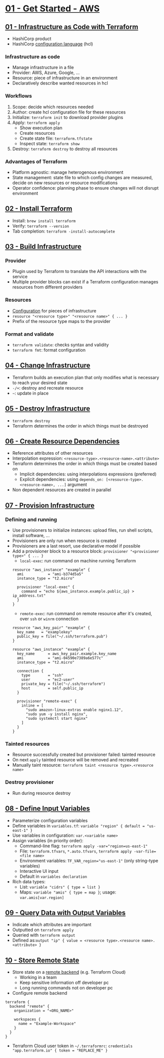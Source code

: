 # [01 - Get Started - AWS](https://learn.hashicorp.com/collections/terraform/aws-get-started)

## [01 - Infrastructure as Code with Terraform](https://learn.hashicorp.com/terraform/getting-started/intro)
- HashiCorp product
- HashiCorp [configuration language](https://www.terraform.io/docs/configuration/index.html) (hcl)

### Infrastructure as code
- Manage infrastructure in a file
- Provider: AWS, Azure, Google, ...
- Resource: piece of infrastructure in an environment
- Declaratively describe wanted resources in hcl

### Workflows
1. Scope: decide which resources needed
2. Author: create hcl configuration file for these resources
3. Initialize: `terraform init` to download provider plugins
5. Apply: `terraform apply` 
    - Show execution plan
    - Create resources
    - Create state file: `terraform.tfstate`
    - Inspect state: `terraform show`
6. Destroy: `terraform destroy` to destroy all resources

### Advantages of Terraform
- Platform agnostic: manage heterogenous environment
- State management: state file to which config changes are measured, decide on new resources or resource modifications
- Operator confidence: planning phase to ensure changes will not disrupt environment


## [02 - Install Terraform](https://learn.hashicorp.com/terraform/getting-started/install)
- Install: `brew install terraform`
- Verify: `terraform --version`
- Tab completion: `terraform -install-autocomplete`


## [03 - Build Infrastructure](https://learn.hashicorp.com/terraform/getting-started/build)
### Provider
- Plugin used by Terraform to translate the API interactions with the service
- Multiple provider blocks can exist if a Terraform configuration manages resources from different providers

### Resources
- [Configuration](https://registry.terraform.io/providers/hashicorp/aws/latest/docs) for pieces of infrastructure
- `resource "<resource type>" "<resource name>" { ... }`
- Prefix of the resource type maps to the provider 

### Format and validate
- `terraform validate`: checks syntax and validity
- `terraform fmt`: format configuration


## [04 - Change Infrastructure](https://learn.hashicorp.com/terraform/getting-started/change)
- Terraform builds an execution plan that only modifies what is necessary to reach your desired state
- `-/+`: destroy and recreate resource
- `~`: update in place


## [05 - Destroy Infrastructure](https://learn.hashicorp.com/terraform/getting-started/destroy)
- `terraform destroy`
- Terraform determines the order in which things must be destroyed


## [06 - Create Resource Dependencies](https://learn.hashicorp.com/terraform/getting-started/dependencies)
- Reference attributes of other resources
- Interpolation expression: `<resource-type>.<resource-name>.<attribute>`
- Terraform determines the order in which things must be created based on
    - Implicit dependencies: using interpolations expressions (preferred)
    - Explicit dependencies: using `depends_on: [<resource-type>.<resource-name>, ...]` argument
- Non dependent resources are created in parallel


## [07 - Provision Infrastructure](https://learn.hashicorp.com/terraform/getting-started/provision)
### Defining and running
- Use provisioners to initialize instances: upload files, run shell scripts, install software, ...
- Provisioners are only run when resource is created
- Provisioners are a last resort, use declarative model if possible
- Add a provisioner block to a resource block: `provisioner "<provisioner type>" { ... }`
    - `local-exec`: run command on machine running Terraform
    ```
    resource "aws_instance" "example" {
      ami           = "ami-b374d5a5"
      instance_type = "t2.micro"
    
      provisioner "local-exec" {
        command = "echo ${aws_instance.example.public_ip} > ip_address.txt"
      }
    }
    ```
    - `remote-exec`: run command on remote resource after it's created, over `ssh` or `winrm` connection
    ```
    resource "aws_key_pair" "example" {
      key_name   = "examplekey"
      public_key = file("~/.ssh/terraform.pub")
    }
    
    resource "aws_instance" "example" {
      key_name      = aws_key_pair.example.key_name
      ami           = "ami-04590e7389a6e577c"
      instance_type = "t2.micro"
    
      connection {
        type        = "ssh"
        user        = "ec2-user"
        private_key = file("~/.ssh/terraform")
        host        = self.public_ip
      }
    
      provisioner "remote-exec" {
        inline = [
          "sudo amazon-linux-extras enable nginx1.12",
          "sudo yum -y install nginx",
          "sudo systemctl start nginx"
        ]
      }
    }
    ```

### Tainted resources
- Resource successfully created but provisioner failed: tainted resource 
- On next `apply` tainted resource will be removed and recreated
- Manually taint resource: `terraform taint <resource type>.<resource name>`

### Destroy provisioner
- Run during resource destroy


## [08 - Define Input Variables](https://learn.hashicorp.com/terraform/getting-started/variables)
- Parameterize configuration variables
- Define variables in `variables.tf`: `variable "region" { default = "us-east-1" }`
- Use variables in configuration: `var.<variable name>`
- Assign variables (in priority order):
    - Command-line flag: `terraform apply -var="region=us-east-1"`
    - File: `terraform.tfvars`, `*.auto.tfvars`, `terraform apply -var-file=<file name>`
    - Environment variables: `TF_VAR_region="us-east-1"` (only string-type variables)
    - Interactive UI input
    - Default in `variables declaration`
- Rich data types:
    - List: `variable "cidrs" { type = list }`
    - Maps: `variable "amis" { type = map }`; usage: `var.amis[var.region]` 


## [09 - Query Data with Output Variables](https://learn.hashicorp.com/terraform/getting-started/outputs)
- Indicate which attributes are important
- Outputted on `terraform apply`
- Queried with `terraform output`
- Defined as:`output "ip" { value = <resource type>.<resource name>.<attribute> }`


## [10 - Store Remote State](https://learn.hashicorp.com/terraform/getting-started/remote)
- Store state on a [remote backend](https://www.terraform.io/docs/backends/index.html) (e.g. Terraform Cloud) 
    - Working in a team
    - Keep sensitive information off developer pc
    - Long running commands not on developer pc
- Configure remote backend
```
terraform {
  backend "remote" {
    organization = "<ORG_NAME>"

    workspaces {
      name = "Example-Workspace"
    }
  }
}
```
- Terraform Cloud user token in `~/.terraformrc`: `credentials "app.terraform.io" { token = "REPLACE_ME" }`